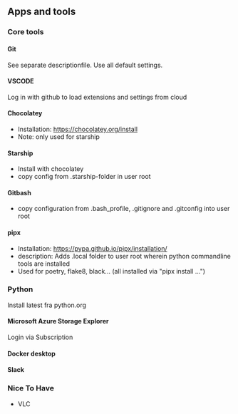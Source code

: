 ## Apps and tools
### Core tools
#### Git
See separate descriptionfile. Use all default settings.

#### VSCODE
Log in with github to load extensions and settings from cloud

#### Chocolatey
- Installation: https://chocolatey.org/install
- Note: only used for starship

#### Starship
- Install with chocolatey
- copy config from .starship-folder in user root

#### Gitbash
- copy configuration from .bash_profile, .gitignore and .gitconfig into user root

#### pipx
- Installation: https://pypa.github.io/pipx/installation/
- description: Adds .local folder to user root wherein python commandline tools are installed
- Used for poetry, flake8, black... (all installed via "pipx install ...")


### Python
Install latest fra python.org

#### Microsoft Azure Storage Explorer
Login via Subscription

#### Docker desktop

#### Slack

### Nice To Have
- VLC


